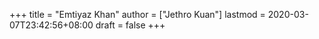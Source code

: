 +++
title = "Emtiyaz Khan"
author = ["Jethro Kuan"]
lastmod = 2020-03-07T23:42:56+08:00
draft = false
+++
